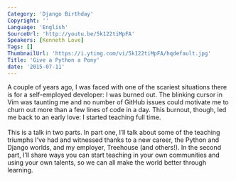 ```yaml
---
Category: 'Django Birthday'
Copyright: ''
Language: 'English'
SourceUrl: 'http://youtu.be/5k122tiMpFA'
Speakers: [Kenneth Love]
Tags: []
ThumbnailUrl: 'https://i.ytimg.com/vi/5k122tiMpFA/hqdefault.jpg'
Title: 'Give a Python a Pony'
date: '2015-07-11'
---
```

A couple of years ago, I was faced with one of the scariest situations there is for a self-employed developer: I was burned out. The blinking cursor in Vim was taunting me and no number of GitHub issues could motivate me to churn out more than a few lines of code in a day. This burnout, though, led me back to an early love: I started teaching full time.<br/><br/>This is a talk in two parts. In part one, I’ll talk about some of the teaching triumphs I’ve had and witnessed thanks to a new career, the Python and Django worlds, and my employer, Treehouse (and others!). In the second part, I’ll share ways you can start teaching in your own communities and using your own talents, so we can all make the world better through learning.
